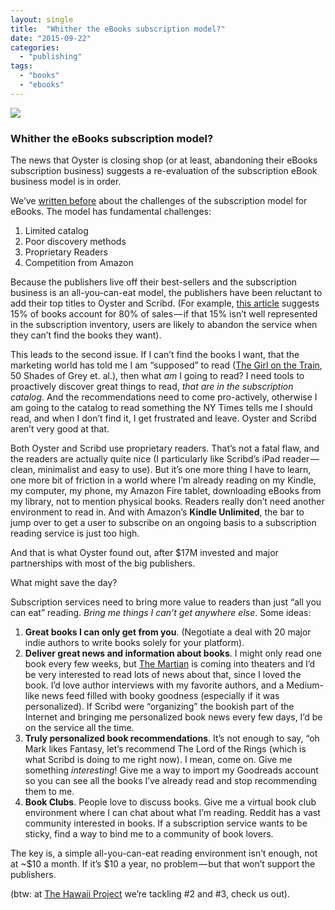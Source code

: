 ```yaml
---
layout: single
title:  "Whither the eBooks subscription model?"
date: "2015-09-22"
categories: 
  - "publishing"
tags: 
  - "books"
  - "ebooks"
---
```


![](/assets/images/1*p-DrhcHNtADp1p-K9R1YEw.png)

  

  

### Whither the eBooks subscription model?

The news that Oyster is closing shop (or at least, abandoning their eBooks subscription business) suggests a re-evaluation of the subscription eBook business model is in order.

We’ve [written before](https://medium.com/@thehawaiiproj/the-breakdown-of-the-subscription-model-for-reading-continues-4e58d13e96ed) about the challenges of the subscription model for eBooks. The model has fundamental challenges:

1. Limited catalog
2. Poor discovery methods
3. Proprietary Readers
4. Competition from Amazon

Because the publishers live off their best-sellers and the subscription business is an all-you-can-eat model, the publishers have been reluctant to add their top titles to Oyster and Scribd. (For example, [this article](http://www.digitalbookworld.com/2014/the-lost-tail-the-myth-of-book-publishings-long-tail/) suggests 15% of books account for 80% of sales — if that 15% isn’t well represented in the subscription inventory, users are likely to abandon the service when they can’t find the books they want).

This leads to the second issue. If I can’t find the books I want, that the marketing world has told me I am “supposed” to read ([The Girl on the Train](http://www.thehawaiiproject.com/book/The-Girl-on-the-Train-A-Novel--by--Paula-Hawkins--47665), 50 Shades of Grey et. al.), then what _am_ I going to read? I need tools to proactively discover great things to read, _that are in the subscription catalog_. And the recommendations need to come pro-actively, otherwise I am going to the catalog to read something the NY Times tells me I should read, and when I don’t find it, I get frustrated and leave. Oyster and Scribd aren’t very good at that.

Both Oyster and Scribd use proprietary readers. That’s not a fatal flaw, and the readers are actually quite nice (I particularly like Scribd’s iPad reader — clean, minimalist and easy to use). But it’s one more thing I have to learn, one more bit of friction in a world where I’m already reading on my Kindle, my computer, my phone, my Amazon Fire tablet, downloading eBooks from my library, not to mention physical books. Readers really don’t need another environment to read in. And with Amazon’s **Kindle Unlimited**, the bar to jump over to get a user to subscribe on an ongoing basis to a subscription reading service is just too high.

And that is what Oyster found out, after $17M invested and major partnerships with most of the big publishers.

What might save the day?

Subscription services need to bring more value to readers than just “all you can eat” reading. _Bring me things I can’t get anywhere else_. Some ideas:

1. **Great books I can only get from you**. (Negotiate a deal with 20 major indie authors to write books solely for your platform).
2. **Deliver great news and information about books**. I might only read one book every few weeks, but [The Martian](http://www.thehawaiiproject.com/book/The-Martian--by--Andy-Weir--3161) is coming into theaters and I’d be very interested to read lots of news about that, since I loved the book. I’d love author interviews with my favorite authors, and a Medium-like news feed filled with booky goodness (especially if it was personalized). If Scribd were “organizing” the bookish part of the Internet and bringing me personalized book news every few days, I’d be on the service all the time.
3. **Truly personalized book recommendations**. It’s not enough to say, “oh Mark likes Fantasy, let’s recommend The Lord of the Rings (which is what Scribd is doing to me right now). I mean, come on. Give me something _interesting_! Give me a way to import my Goodreads account so you can see all the books I’ve already read and stop recommending them to me.
4. **Book Clubs**. People love to discuss books. Give me a virtual book club environment where I can chat about what I’m reading. Reddit has a vast community interested in books. If a subscription service wants to be sticky, find a way to bind me to a community of book lovers.

The key is, a simple all-you-can-eat reading environment isn’t enough, not at ~$10 a month. If it’s $10 a year, no problem — but that won’t support the publishers.

(btw: at [The Hawaii Project](http://www.thehawaiiproject.com) we’re tackling #2 and #3, check us out).
